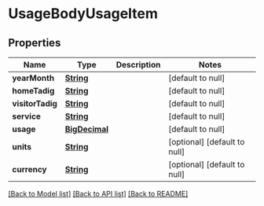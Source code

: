 # UsageBodyUsageItem
## Properties

Name | Type | Description | Notes
------------ | ------------- | ------------- | -------------
**yearMonth** | [**String**](string.md) |  | [default to null]
**homeTadig** | [**String**](string.md) |  | [default to null]
**visitorTadig** | [**String**](string.md) |  | [default to null]
**service** | [**String**](string.md) |  | [default to null]
**usage** | [**BigDecimal**](number.md) |  | [default to null]
**units** | [**String**](string.md) |  | [optional] [default to null]
**currency** | [**String**](string.md) |  | [optional] [default to null]

[[Back to Model list]](../README.md#documentation-for-models) [[Back to API list]](../README.md#documentation-for-api-endpoints) [[Back to README]](../README.md)

